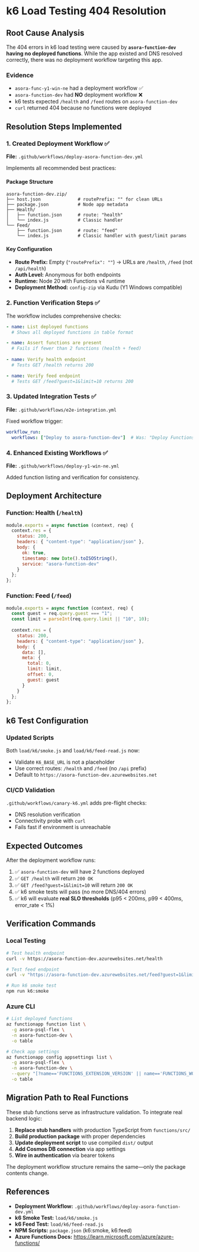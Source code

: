 # k6 Load Testing 404 Resolution

## Root Cause Analysis

The 404 errors in k6 load testing were caused by **`asora-function-dev` having no deployed functions**. While the app existed and DNS resolved correctly, there was no deployment workflow targeting this app.

### Evidence
- `asora-func-y1-win-ne` had a deployment workflow ✅
- `asora-function-dev` had **NO** deployment workflow ❌
- k6 tests expected `/health` and `/feed` routes on `asora-function-dev`
- `curl` returned 404 because no functions were deployed

## Resolution Steps Implemented

### 1. Created Deployment Workflow ✅
**File:** `.github/workflows/deploy-asora-function-dev.yml`

Implements all recommended best practices:

#### Package Structure
```
asora-function-dev.zip/
├── host.json              # routePrefix: "" for clean URLs
├── package.json           # Node app metadata
├── Health/
│   ├── function.json      # route: "health"
│   └── index.js           # Classic handler
└── Feed/
    ├── function.json      # route: "feed"
    └── index.js           # Classic handler with guest/limit params
```

#### Key Configuration
- **Route Prefix:** Empty (`"routePrefix": ""`) → URLs are `/health`, `/feed` (not `/api/health`)
- **Auth Level:** Anonymous for both endpoints
- **Runtime:** Node 20 with Functions v4 runtime
- **Deployment Method:** `config-zip` via Kudu (Y1 Windows compatible)

### 2. Function Verification Steps ✅
The workflow includes comprehensive checks:

```yaml
- name: List deployed functions
  # Shows all deployed functions in table format

- name: Assert functions are present
  # Fails if fewer than 2 functions (health + feed)
  
- name: Verify health endpoint
  # Tests GET /health returns 200

- name: Verify feed endpoint  
  # Tests GET /feed?guest=1&limit=10 returns 200
```

### 3. Updated Integration Tests ✅
**File:** `.github/workflows/e2e-integration.yml`

Fixed workflow trigger:
```yaml
workflow_run:
  workflows: ["Deploy to asora-function-dev"]  # Was: "Deploy Functions (Flex)"
```

### 4. Enhanced Existing Workflows ✅
**File:** `.github/workflows/deploy-y1-win-ne.yml`

Added function listing and verification for consistency.

## Deployment Architecture

### Function: Health (`/health`)
```javascript
module.exports = async function (context, req) {
  context.res = {
    status: 200,
    headers: { "content-type": "application/json" },
    body: { 
      ok: true, 
      timestamp: new Date().toISOString(), 
      service: "asora-function-dev" 
    }
  };
};
```

### Function: Feed (`/feed`)
```javascript
module.exports = async function (context, req) {
  const guest = req.query.guest === "1";
  const limit = parseInt(req.query.limit || "10", 10);
  
  context.res = {
    status: 200,
    headers: { "content-type": "application/json" },
    body: {
      data: [],
      meta: {
        total: 0,
        limit: limit,
        offset: 0,
        guest: guest
      }
    }
  };
};
```

## k6 Test Configuration

### Updated Scripts
Both `load/k6/smoke.js` and `load/k6/feed-read.js` now:
- Validate `K6_BASE_URL` is not a placeholder
- Use correct routes: `/health` and `/feed` (no `/api` prefix)
- Default to `https://asora-function-dev.azurewebsites.net`

### CI/CD Validation
`.github/workflows/canary-k6.yml` adds pre-flight checks:
- DNS resolution verification
- Connectivity probe with `curl`
- Fails fast if environment is unreachable

## Expected Outcomes

After the deployment workflow runs:

1. ✅ `asora-function-dev` will have 2 functions deployed
2. ✅ `GET /health` will return `200 OK`
3. ✅ `GET /feed?guest=1&limit=10` will return `200 OK`
4. ✅ k6 smoke tests will pass (no more DNS/404 errors)
5. ✅ k6 will evaluate **real SLO thresholds** (p95 < 200ms, p99 < 400ms, error_rate < 1%)

## Verification Commands

### Local Testing
```bash
# Test health endpoint
curl -v https://asora-function-dev.azurewebsites.net/health

# Test feed endpoint
curl -v "https://asora-function-dev.azurewebsites.net/feed?guest=1&limit=10"

# Run k6 smoke test
npm run k6:smoke
```

### Azure CLI
```bash
# List deployed functions
az functionapp function list \
  -g asora-psql-flex \
  -n asora-function-dev \
  -o table

# Check app settings
az functionapp config appsettings list \
  -g asora-psql-flex \
  -n asora-function-dev \
  --query "[?name=='FUNCTIONS_EXTENSION_VERSION' || name=='FUNCTIONS_WORKER_RUNTIME'].{Name:name, Value:value}" \
  -o table
```

## Migration Path to Real Functions

These stub functions serve as infrastructure validation. To integrate real backend logic:

1. **Replace stub handlers** with production TypeScript from `functions/src/`
2. **Build production package** with proper dependencies
3. **Update deployment script** to use compiled `dist/` output
4. **Add Cosmos DB connection** via app settings
5. **Wire in authentication** via bearer tokens

The deployment workflow structure remains the same—only the package contents change.

## References

- **Deployment Workflow:** `.github/workflows/deploy-asora-function-dev.yml`
- **k6 Smoke Test:** `load/k6/smoke.js`
- **k6 Feed Test:** `load/k6/feed-read.js`
- **NPM Scripts:** `package.json` (k6:smoke, k6:feed)
- **Azure Functions Docs:** https://learn.microsoft.com/azure/azure-functions/
